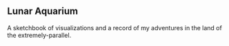 ## Lunar Aquarium


A sketchbook of visualizations and a record of my adventures in the land of the extremely-parallel.
